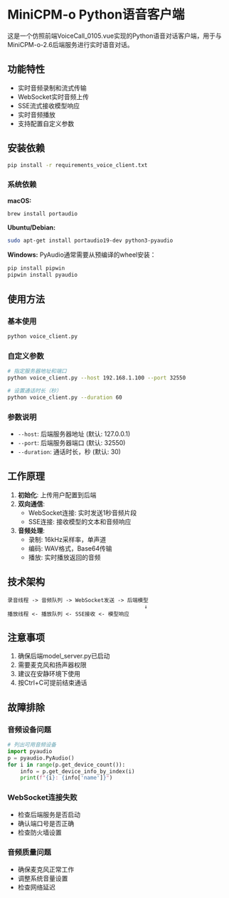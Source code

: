  # MiniCPM-o Python语音客户端

这是一个仿照前端VoiceCall_0105.vue实现的Python语音对话客户端，用于与MiniCPM-o-2.6后端服务进行实时语音对话。

## 功能特性

- 实时音频录制和流式传输
- WebSocket实时音频上传
- SSE流式接收模型响应
- 实时音频播放
- 支持配置自定义参数

## 安装依赖

```bash
pip install -r requirements_voice_client.txt
```

### 系统依赖

**macOS:**
```bash
brew install portaudio
```

**Ubuntu/Debian:**
```bash
sudo apt-get install portaudio19-dev python3-pyaudio
```

**Windows:**
PyAudio通常需要从预编译的wheel安装：
```bash
pip install pipwin
pipwin install pyaudio
```

## 使用方法

### 基本使用

```bash
python voice_client.py
```

### 自定义参数

```bash
# 指定服务器地址和端口
python voice_client.py --host 192.168.1.100 --port 32550

# 设置通话时长（秒）
python voice_client.py --duration 60
```

### 参数说明

- `--host`: 后端服务器地址 (默认: 127.0.0.1)
- `--port`: 后端服务器端口 (默认: 32550)
- `--duration`: 通话时长，秒 (默认: 30)

## 工作原理

1. **初始化**: 上传用户配置到后端
2. **双向通信**:
   - WebSocket连接: 实时发送1秒音频片段
   - SSE连接: 接收模型的文本和音频响应
3. **音频处理**:
   - 录制: 16kHz采样率，单声道
   - 编码: WAV格式，Base64传输
   - 播放: 实时播放返回的音频

## 技术架构

```
录音线程 -> 音频队列 -> WebSocket发送 -> 后端模型
                                           ↓
播放线程 <- 播放队列 <- SSE接收 <- 模型响应
```

## 注意事项

1. 确保后端model_server.py已启动
2. 需要麦克风和扬声器权限
3. 建议在安静环境下使用
4. 按Ctrl+C可提前结束通话

## 故障排除

### 音频设备问题
```python
# 列出可用音频设备
import pyaudio
p = pyaudio.PyAudio()
for i in range(p.get_device_count()):
    info = p.get_device_info_by_index(i)
    print(f"{i}: {info['name']}")
```

### WebSocket连接失败
- 检查后端服务是否启动
- 确认端口号是否正确
- 检查防火墙设置

### 音频质量问题
- 确保麦克风正常工作
- 调整系统音量设置
- 检查网络延迟